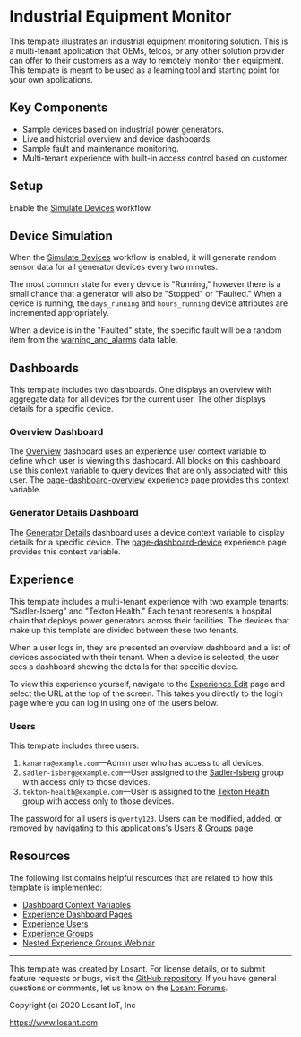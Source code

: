 # Industrial Equipment Monitor
This template illustrates an industrial equipment monitoring solution. This is a multi-tenant application that OEMs, telcos, or any other solution provider can offer to their customers as a way to remotely monitor their equipment. This template is meant to be used as a learning tool and starting point for your own applications.

## Key Components
* Sample devices based on industrial power generators.
* Live and historial overview and device dashboards.
* Sample fault and maintenance monitoring.
* Multi-tenant experience with built-in access control based on customer.

## Setup
Enable the [Simulate Devices](/applications/~losant-application-applicationIndustrialEquipmentMonitor-0~/workflows/~losant-flow-simulateDevices-0~/develop) workflow.

## Device Simulation
When the [Simulate Devices](/applications/~losant-application-applicationIndustrialEquipmentMonitor-0~/workflows/~losant-flow-simulateDevices-0~/develop) workflow is enabled, it will generate random sensor data for all generator devices every two minutes.

The most common state for every device is "Running," however there is a small chance that a generator will also be "Stopped" or "Faulted." When a device is running, the `days_running` and `hours_running` device attributes are incremented appropriately.

When a device is in the "Faulted" state, the specific fault will be a random item from the [warning_and_alarms](/applications/~losant-application-applicationIndustrialEquipmentMonitor-0~/data-tables/~losant-dataTable-warningsAndAlarms-0~) data table.

## Dashboards
This template includes two dashboards. One displays an overview with aggregate data for all devices for the current user. The other displays details for a specific device.

### Overview Dashboard
The [Overview](/dashboards/~losant-dashboard-overview-1~) dashboard uses an experience user context variable to define which user is viewing this dashboard. All blocks on this dashboard use this context variable to query devices that are only associated with this user. The [page-dashboard-overview](/applications/~losant-application-applicationIndustrialEquipmentMonitor-0~/experience/versions/develop/pages/~losant-experienceView-pageDashboardOverview-2~/properties) experience page provides this context variable.

### Generator Details Dashboard
The [Generator Details](/dashboards/~losant-dashboard-generatorDetails-0~) dashboard uses a device context variable to display details for a specific device. The [page-dashboard-device](/applications/~losant-application-applicationIndustrialEquipmentMonitor-0~/experience/versions/develop/pages/~losant-experienceView-pageDashboardDevice-3~/properties) experience page provides this context variable.

## Experience
This template includes a multi-tenant experience with two example tenants: "Sadler-Isberg" and "Tekton Health." Each tenant represents a hospital chain that deploys power generators across their facilities. The devices that make up this template are divided between these two tenants.

When a user logs in, they are presented an overview dashboard and a list of devices associated with their tenant. When a device is selected, the user sees a dashboard showing the details for that specific device.

To view this experience yourself, navigate to the [Experience Edit](/applications/~losant-application-applicationIndustrialEquipmentMonitor-0~/experience/versions/develop) page and select the URL at the top of the screen. This takes you directly to the login page where you can log in using one of the users below.

### Users
This template includes three users:

1. `kanarra@example.com`—Admin user who has access to all devices.
2. `sadler-isberg@example.com`—User assigned to the [Sadler-Isberg](/applications/~losant-application-applicationIndustrialEquipmentMonitor-0~/experience/groups/~losant-experienceGroup-sadlerIsberg-1~/members) group with access only to those devices.
3. `tekton-health@example.com`—User is assigned to the [Tekton Health](/applications/~losant-application-applicationIndustrialEquipmentMonitor-0~/experience/groups/~losant-experienceGroup-tektonHealth-2~/members) group with access only to those devices.

The password for all users is `qwerty123`. Users can be modified, added, or removed by navigating to this applications's [Users & Groups](/applications/~losant-application-applicationIndustrialEquipmentMonitor-0~/experience/users) page.

## Resources
The following list contains helpful resources that are related to how this template is implemented:

* [Dashboard Context Variables](https://docs.losant.com/dashboards/context-variables/)
* [Experience Dashboard Pages](https://docs.losant.com/experiences/views/#dashboard-pages)
* [Experience Users](https://docs.losant.com/experiences/users/)
* [Experience Groups](https://docs.losant.com/experiences/groups/)
* [Nested Experience Groups Webinar](https://www.losant.com/deeper-dive-webinar-series?demo=nested-experience-groups)

---

This template was created by Losant. For license details, or to submit feature requests or bugs, visit the [GitHub repository](https://github.com/Losant/application-templates). If you have general questions or comments, let us know on the [Losant Forums](https://forums.losant.com).

Copyright (c) 2020 Losant IoT, Inc

https://www.losant.com